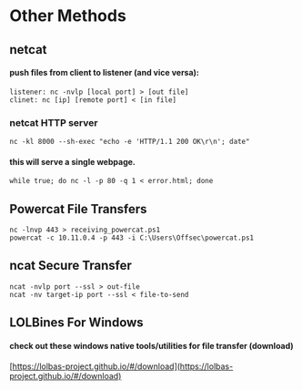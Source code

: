 # Other Methods

## netcat

#### push files from client to listener (and vice versa):

```
listener: nc -nvlp [local port] > [out file]
clinet: nc [ip] [remote port] < [in file]
```

### netcat HTTP server

```
nc -kl 8000 --sh-exec "echo -e 'HTTP/1.1 200 OK\r\n'; date"
```

#### this will serve a single webpage.

```
while true; do nc -l -p 80 -q 1 < error.html; done
```

## Powercat File Transfers

```
nc -lnvp 443 > receiving_powercat.ps1
powercat -c 10.11.0.4 -p 443 -i C:\Users\Offsec\powercat.ps1
```

## ncat Secure Transfer

```
ncat -nvlp port --ssl > out-file
ncat -nv target-ip port --ssl < file-to-send
```



## LOLBines For Windows

#### check out these windows native tools/utilities for file transfer (download)

[https://lolbas-project.github.io/#/download](https://lolbas-project.github.io/#/download)

[\
](https://lolbas-project.github.io/#/download)
